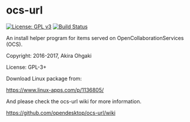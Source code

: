 # ocs-url

[![License: GPL v3](https://img.shields.io/badge/License-GPL%20v3-blue.svg)](https://www.gnu.org/licenses/gpl-3.0)
[![Build Status](https://travis-ci.org/opendesktop/ocs-url.svg?branch=master)](https://travis-ci.org/opendesktop/ocs-url)

An install helper program for items served on OpenCollaborationServices (OCS).

Copyright: 2016-2017, Akira Ohgaki

License: GPL-3+

Download Linux package from:

https://www.linux-apps.com/p/1136805/

And please check the ocs-url wiki for more information.

https://github.com/opendesktop/ocs-url/wiki
